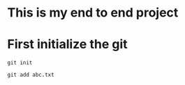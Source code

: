 # This is my end to end project

# First initialize the git
```
git init
```


```
git add abc.txt
```




